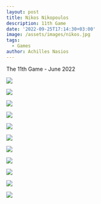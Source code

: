 ```yaml
---
layout: post
title: Nikos Nikopoulos
description: 11th Game
date: '2022-09-25T17:14:30+03:00'
image: /assets/images/nikos.jpg
tags:
  - Games
author: Achilles Nasios
---
```

The 11th Game - June 2022

![](/assets/images/01_nikos_nikopoulos.jpg)

![](/assets/images/02_nikos_nikopoulos.jpg)

![](/assets/images/03_nikos_nikopoulos.jpg)

![](/assets/images/04_nikos_nikopoulos.jpg)

![](/assets/images/05_nikos_nikopoulos.jpg)

![](/assets/images/06_nikos_nikopoulos.jpg)

![](/assets/images/07_nikos_nikopoulos.jpg)

![](/assets/images/08_nikos_nikopoulos.jpg)

![](/assets/images/09_nikos_nikopoulos.jpg)

![](/assets/images/10_nikos_nikopoulos.jpg)

![](/assets/images/11_nikos_nikopoulos.jpg)
